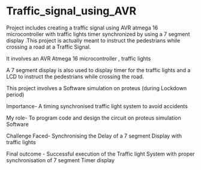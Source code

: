 # Traffic_signal_using_AVR
Project includes creating a traffic signal using AVR atmega 16 microcontroller with traffic lights  timer synchronized by using a 7 segment display .This project is actually meant to instruct the pedestrians while crossing a road at a Traffic Signal.

It involves an AVR Atmega 16 microcontroller , traffic lights 

A 7 segment display is also used to display timer for the traffic lights and a LCD to instruct the pedestrians while crossing the road.

This project involves a Software simulation on proteus (during Lockdown period)

Importance- A timing synchronised traffic light system  to avoid accidents

My role- To program code and design the circuit on proteus simulation Software

Challenge Faced- Synchronising the Delay of a 7 segment Display with traffic lights

Final outcome - Successful execution  of the Traffic light System with proper synchronisation of 7 segment Timer display

